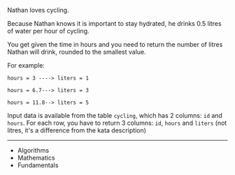 Nathan loves cycling.

Because Nathan knows it is important to stay hydrated, he drinks 0.5 litres of water per hour of cycling.

You get given the time in hours and you need to return the number of litres Nathan will drink, rounded to the smallest value.

For example:
```
hours = 3 ----> liters = 1

hours = 6.7---> liters = 3

hours = 11.8--> liters = 5
```
Input data is available from the table `cycling`, which has 2 columns: `id` and `hours`. For each row, you have to return 3 columns: `id`, `hours` and `liters` (not litres, it's a difference from the kata description)

---

- Algorithms
- Mathematics
- Fundamentals
